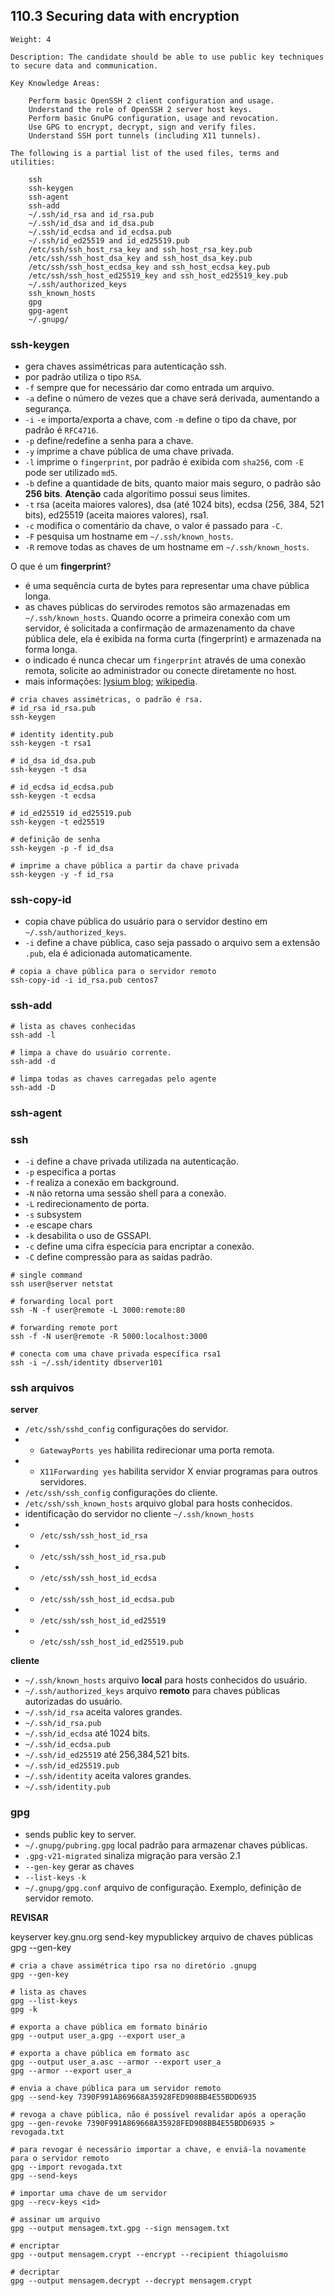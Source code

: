 ## 110.3 Securing data with encryption

```
Weight: 4

Description: The candidate should be able to use public key techniques to secure data and communication.

Key Knowledge Areas:

    Perform basic OpenSSH 2 client configuration and usage.
    Understand the role of OpenSSH 2 server host keys.
    Perform basic GnuPG configuration, usage and revocation.
    Use GPG to encrypt, decrypt, sign and verify files.
    Understand SSH port tunnels (including X11 tunnels).

The following is a partial list of the used files, terms and utilities:

    ssh
    ssh-keygen
    ssh-agent
    ssh-add
    ~/.ssh/id_rsa and id_rsa.pub
    ~/.ssh/id_dsa and id_dsa.pub
    ~/.ssh/id_ecdsa and id_ecdsa.pub
    ~/.ssh/id_ed25519 and id_ed25519.pub
    /etc/ssh/ssh_host_rsa_key and ssh_host_rsa_key.pub
    /etc/ssh/ssh_host_dsa_key and ssh_host_dsa_key.pub
    /etc/ssh/ssh_host_ecdsa_key and ssh_host_ecdsa_key.pub
    /etc/ssh/ssh_host_ed25519_key and ssh_host_ed25519_key.pub
    ~/.ssh/authorized_keys
    ssh_known_hosts
    gpg
    gpg-agent
    ~/.gnupg/
```

### ssh-keygen

* gera chaves assimétricas para autenticação ssh.
* por padrão utiliza o tipo `RSA`.
* `-f` sempre que for necessário dar como entrada um arquivo.
* `-a` define o número de vezes que a chave será derivada, aumentando a segurança.
* `-i` `-e` importa/exporta a chave, com `-m` define o tipo da chave, por padrão é `RFC4716`.
* `-p` define/redefine a senha para a chave.
* `-y` imprime a chave pública de uma chave privada.
* `-l` imprime o `fingerprint`, por padrão é exibida com `sha256`, com `-E` pode ser utilizado `md5`.
* `-b` define a quantidade de bits, quanto maior mais seguro, o padrão são **256 bits**. **Atenção** cada algorítimo possui seus limites.
* `-t` rsa (aceita maiores valores), dsa (até 1024 bits), ecdsa (256, 384, 521 bits), ed25519 (aceita maiores valores), rsa1.
* `-c` modifica o comentário da chave, o valor é passado para `-C`.
* `-F` pesquisa um hostname em `~/.ssh/known_hosts`.
* `-R` remove todas as chaves de um hostname em `~/.ssh/known_hosts`.

O que é um **fingerprint**?
* é uma sequência curta de bytes para representar uma chave pública longa.
* as chaves públicas do servirodes remotos são armazenadas em `~/.ssh/known_hosts`. Quando ocorre a primeira conexão com um servidor, é solicitada a confirmação de armazenamento da chave pública dele, ela é exibida na forma curta (fingerprint) e armazenada na forma longa.
* o indicado é nunca checar um `fingerprint` através de uma conexão remota, solicite ao administrador ou conecte diretamente no host.
* mais informações: [lysium blog](http://www.lysium.de/blog/index.php?/archives/186-How-to-get-ssh-server-fingerprint-information.html); [wikipedia](https://en.wikipedia.org/wiki/Public_key_fingerprint).

```shell
# cria chaves assimétricas, o padrão é rsa.
# id_rsa id_rsa.pub
ssh-keygen

# identity identity.pub
ssh-keygen -t rsa1

# id_dsa id_dsa.pub
ssh-keygen -t dsa

# id_ecdsa id_ecdsa.pub
ssh-keygen -t ecdsa

# id_ed25519 id_ed25519.pub
ssh-keygen -t ed25519

# definição de senha
ssh-keygen -p -f id_dsa

# imprime a chave pública a partir da chave privada
ssh-keygen -y -f id_rsa
```

### ssh-copy-id

* copia chave pública do usuário para o servidor destino em `~/.ssh/authorized_keys`.
* `-i` define a chave pública, caso seja passado o arquivo sem a extensão `.pub`, ela é adicionada automaticamente.

```shell
# copia a chave pública para o servidor remoto
ssh-copy-id -i id_rsa.pub centos7
```

### ssh-add

```shell
# lista as chaves conhecidas
ssh-add -l

# limpa a chave do usuário corrente.
ssh-add -d

# limpa todas as chaves carregadas pelo agente
ssh-add -D
```

### ssh-agent

### ssh

* `-i` define a chave privada utilizada na autenticação.
* `-p` especifica a portas
* `-f` realiza a conexão em background.
* `-N` não retorna uma sessão shell para a conexão.
* `-L` redirecionamento de porta.
* `-s` subsystem
* `-e` escape chars
* `-k` desabilita o uso de GSSAPI.
* `-c` define uma cifra especícia para encriptar a conexão.
* `-C` define compressão para as saídas padrão.

```shell
# single command
ssh user@server netstat

# forwarding local port
ssh -N -f user@remote -L 3000:remote:80

# forwarding remote port
ssh -f -N user@remote -R 5000:localhost:3000

# conecta com uma chave privada específica rsa1
ssh -i ~/.ssh/identity dbserver101
```

### ssh arquivos

**server**
* `/etc/ssh/sshd_config` configurações do servidor.
* * `GatewayPorts yes` habilita redirecionar uma porta remota.
* * `X11Forwarding yes` habilita servidor X enviar programas para outros servidores.
* `/etc/ssh/ssh_config` configurações do cliente.
* `/etc/ssh/ssh_known_hosts` arquivo global para hosts conhecidos.
* identificação do servidor no cliente `~/.ssh/known_hosts`
* * `/etc/ssh/ssh_host_id_rsa`
* * `/etc/ssh/ssh_host_id_rsa.pub`
* * `/etc/ssh/ssh_host_id_ecdsa`
* * `/etc/ssh/ssh_host_id_ecdsa.pub`
* * `/etc/ssh/ssh_host_id_ed25519`
* * `/etc/ssh/ssh_host_id_ed25519.pub`

**cliente**
* `~/.ssh/known_hosts` arquivo **local** para hosts conhecidos do usuário.
* `~/.ssh/authorized_keys` arquivo **remoto** para chaves públicas autorizadas do usuário.
* `~/.ssh/id_rsa` aceita valores grandes.
* `~/.ssh/id_rsa.pub`
* `~/.ssh/id_ecdsa` até 1024 bits.
* `~/.ssh/id_ecdsa.pub`
* `~/.ssh/id_ed25519` até 256,384,521 bits.
* `~/.ssh/id_ed25519.pub`
* `~/.ssh/identity` aceita valores grandes.
* `~/.ssh/identity.pub`

### gpg

* sends public key to server.
* `~/.gnupg/pubring.gpg` local padrão para armazenar chaves públicas.
* `.gpg-v21-migrated` sinaliza migração para versão 2.1
* `--gen-key` gerar as chaves
* `--list-keys` `-k`
* `~/.gnupg/gpg.conf` arquivo de configuração. Exemplo, definição de servidor remoto.

**REVISAR**

keyserver key.gnu.org send-key mypublickey
arquivo de chaves públicas
gpg --gen-key

```shell
# cria a chave assimétrica tipo rsa no diretório .gnupg
gpg --gen-key

# lista as chaves
gpg --list-keys
gpg -k

# exporta a chave pública em formato binário
gpg --output user_a.gpg --export user_a

# exporta a chave pública em formato asc
gpg --output user_a.asc --armor --export user_a
gpg --armor --export user_a

# envia a chave pública para um servidor remoto
gpg --send-key 7390F991A869668A35928FED908BB4E55BDD6935

# revoga a chave pública, não é possível revalidar após a operação
gpg --gen-revoke 7390F991A869668A35928FED908BB4E55BDD6935 > revogada.txt

# para revogar é necessário importar a chave, e enviá-la novamente para o servidor remoto
gpg --import revogada.txt
gpg --send-keys

# importar uma chave de um servidor
gpg --recv-keys <id>

# assinar um arquivo
gpg --output mensagem.txt.gpg --sign mensagem.txt

# encriptar
gpg --output mensagem.crypt --encrypt --recipient thiagoluismo

# decriptar
gpg --output mensagem.decrypt --decrypt mensagem.crypt
```
